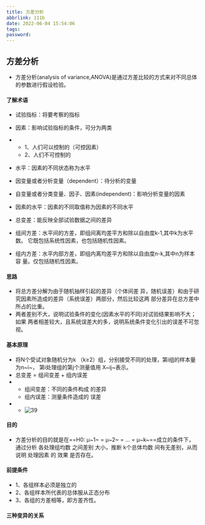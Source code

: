 ```yaml
---
title: 方差分析
abbrlink: 111b
date: 2022-06-04 15:54:06
tags:
password:
---
```


## 方差分析

* 方差分析(analysis of variance,ANOVA)是通过方差比较的方式来对不同总体的参数进行假设检验。



#### 了解术语

* 试验指标：将要考察的指标
* 因素：影响试验指标的条件，可分为两类
* * 1、人们可以控制的（可控因素）
  * 2、人们不可控制的
* 水平：因素的不同状态称为水平

* 因变量或者分析变量（dependent）：待分析的变量
* 自变量或者分类变量、因子、因素(independent)：影响分析变量的因素
* 因素的水平：因素的不同取值称为因素的不同水平
* 总变差：能反映全部试验数据之间的差异
* 组间方差：水平间的方差，即组间离均差平方和除以自由度k-1,其中k为水平数。 它既包括系统性因素，也包括随机性因素。
* 组内方差：水平内部方差，即组内离均差平方和除以自由度n-k,其中n为样本容 量。仅包括随机性因素。



#### 思路

* 将总方差分解为由于随机抽样引起的差异（个体间差 异，随机误差）和由于研究因素所造成的差异（系统误差）两部分，然后比较这两 部分差异在总方差中所占的比重。
* 两者差别不大，说明试验条件的变化(因素水平的不同)对试验结果影响不大；如果 两者相差较大，且系统误差大的多，说明系统条件变化引出的误差不可忽视。





#### **基本原理**

* 将N个受试对象随机分为k （k≥2）组，分别接受不同的处理，第i组的样本量为n~i~， 第i处理组的第j个测量值用 X~ij~表示。
* 总变差 = 组间变差 + 组内误差
* * 组间变差：不同的条件构成 的差异
  * 组内误差：测量条件造成的 误差
* * ![39](http://blog.axieyun.top/img/39.png)





#### 目的

* 方差分析的目的就是在==H0: μ~1~ = μ~2~ = … = μ~k~==成立的条件下，通过分析 各处理组均数 之间差别 大小，推断 k个总体均数 间有无差别，从而说明 处理因素 的 效果 是否存在。



#### 前提条件

* 1、各组样本必须是独立的
* 2、各组样本所代表的总体服从正态分布
* 3、各组的方差相等，即方差齐性。



#### 三种变异的关系



#### 



